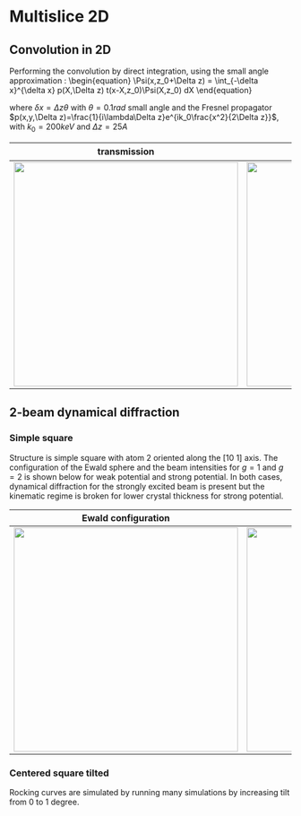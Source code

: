 # Multislice 2D

## Convolution in 2D
Performing the convolution by direct integration, using the small angle approximation :
\begin{equation}
  \Psi(x,z_0+\Delta z) = \int_{-\delta x}^{\delta x} p(X,\Delta z) t(x-X,z_0)\Psi(X,z_0) dX
\end{equation}

where $\delta x=\Delta z\theta$ with $\theta=0.1rad$ small angle and the Fresnel propagator $p(x,y,\Delta z)=\frac{1}{i\lambda\Delta z}e^{ik_0\frac{x^2}{2\Delta z}}$, with $k_0=200keV$ and $\Delta z=25A$

transmission | propagator | $\Psi(x,z_0+\Delta z)$
------------ | ---------- | ----------------------
[<img src="/projects/multislice/figures/fresnelT.svg" width="400" />](figures/fresnelT.svg) | [<img src="/projects/multislice/figures/fresnelP.svg" width="400" />](figures/fresnelP.svg) | [<img src="/projects/multislice/figures/fresnelX.svg" width="400" />](figures/fresnelX.svg)


## 2-beam dynamical diffraction
### Simple square
Structure is simple square with atom 2 oriented along the [10 1] axis. The configuration of the Ewald sphere and the beam intensities for $g=1$ and $g=2$ is shown below for weak potential and strong potential. In both cases, dynamical diffraction for the strongly excited beam is present but the kinematic regime is broken for lower crystal thickness for strong potential.

Ewald configuration | weak potential | strong potential
------------------- | -------------- | ----------------
[<img src="/projects/multislice/figures/multi2D/fresnelT.svg" width="400" />](figures/multi2D/fresnelT.svg) | [<img src="/projects/multislice/figures/fresnelP.svg" width="400" />](figures/multi2D/fresnelP.svg) | [<img src="/projects/multislice/figures/multi2D/fresnelX.svg" width="400" />](figures/multi2D/fresnelX.svg)


### Centered square tilted
Rocking curves are simulated by running many simulations by increasing tilt from 0 to 1 degree.
